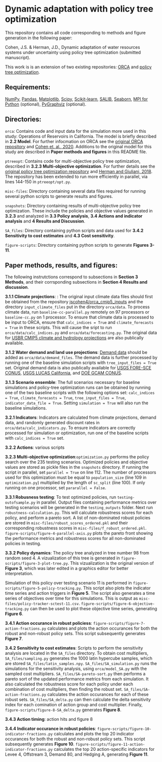# Dynamic adaptation with policy tree optimization

This repository contains all code corresponding to methods and figure generation in the following paper:

Cohen, J.S. & Herman, J.D., Dynamic adaptation of water resources systems under uncertainty using policy tree optimization (submitted manuscript).

This work is is an extension of two existing repositories: [ORCA](https://github.com/jscohen4/orca) and [policy tree optimization](https://github.com/jdherman/ptreeopt). 

## Requirements:
[NumPy](http://www.numpy.org/), [Pandas](http://pandas.pydata.org/), [Matplotlib](http://matplotlib.org/), [Scipy](http://www.scipy.org/), [Scikit-learn](http://scikit-learn.org/), [SALIB](https://github.com/SALib/SALib), [Seaborn](https://seaborn.pydata.org/), [MPI for Python](https://mpi4py.readthedocs.io/en/stable/) (optional), [PyGraphviz](https://pygraphviz.github.io/) (optional).

## Directories:
`orca`: Contains code and input data for the simulation more used in this study: Operations of Reservoirs in California. The model is briefly described in **2.2 Model**. For further infocmation on ORCA see the [original ORCA repository](https://github.com/jscohen4/orca) and [Cohen et. al., 2020](https://doi.org/10.1061/(ASCE)WR.1943-5452.0001300). Additions to the original model for this study are described in **Paper methods and figures** in this README file.

`ptreeopt`: Contains code for multi-objective policy tree optimization, described in **3.2.3 Multi-objective optimization**. For further details see the [original policy tree optimization repository](https://github.com/jdherman/ptreeopt) and [Herman and Giuliani, 2018](https://doi.org/10.1016/j.envsoft.2017.09.016). The repository has been extended to run more efficiently in parallel, via lines 144-150 in `ptreeopt/opt.py`. 

`misc-files`: Directory containing several data files required for running several python scripts to generate results and figures.

`snapshots`: Directory containing results of multi-objective policy tree optimization. These include the policies and objective values generated in **3.2.3** and analyzed in **3.3 Policy analysis**, **3.4 Actions and indicator analysis** and **4 Results and Discussion**.

`SA_files`: Directory containing python scripts and data used for **3.4.2 Sensitivity to cost estimates** and **4.3 Cost sensitivity**. 

`figure-scripts`: Directory containing python scripts to generate **Figures 3-11**.


## Paper methods, results,  and figures:
The following instrutctions correspond to subsections in **Section 3 Methods**, and their corrsponding subsections in **Section 4 Results and discussion**.

**3.1.1 Climate projections**: : The original input climate data files should first be obtained from the repository [jscohen4/orca_cmip5_inputs](https://github.com/jscohen4/orca_cmip5_inputs) and the directory `input_climate_files` put in the directory `orca/data`. To process climate data, run `baseline-cc-parallel.py` remotely on 97 processors or `baseline-cc.py` on 1 processor. To ensure that climate data is processed to be input to ORCA, ensure that `calc_indices = True` and `climate_forecasts = True` in these scripts. This will cause the sript to run `orca/data/calc_indices.py` and `orca/data/forecasting.py`. The original data for [USBR CMIP5 climate and hydrology projections](https://gdo-dcp.ucllnl.org/downscaled_cmip_projections/dcpInterface.html) are also publically available. 


**3.1.2 Water demand and land use projections**: [Demand data](https://drive.google.com/drive/folders/1w8r_4D7e96Yw6I-GvURalE3cw84Yn-Ma?usp=sharing) should be added as `orca/data/demand_files`. The demand data is further processed by running one of the baseline simulation scripts with `tree_input_files = True` set. Original demand data is also publically available for [USGS FORE-SCE CONUS](https://www.sciencebase.gov/catalog/item/5b96c2f9e4b0702d0e826f6d), [USGS LUCAS California](https://www.sciencebase.gov/catalog/item/587fb408e4b085de6c11f389), and 
[DOE GCAM CONUS](https://daac.ornl.gov/cgi-bin/dsviewer.pl?ds_id=1216). 

**3.1.3 Scenario ensemble**: The full scenarios necessary for baseline simulations and policy-tree optimization runs can be obtained by running one of the two baseline scripts with the following options set: `calc_indices = True`, `climate_forecasts = True`, `tree_input_files = True`, `indicator_data_file = True`. Setting `simulation = True` will also run the baseline simulations. 

**3.2.1 Indicators**: Indicators are calculated from climate projections, demand data, and randomly generated discount rates in `orca/data/calc_indicators.py`. To ensure indicators are correctly processed for simulation or optimization, run one of the baseline scripts with  `calc_indices = True` set. 

**3.2.2 Actions**: various scripts

**3.2.3 Multi-objective optimization**:`optimization.py` performs the policy search over the 235 testing scenarios. Optimized policies and objective values are stored as pickle files in the `snapshots` directory. If running the script in parallel, set `parallel = True` on line 112. The number of processors used for this optimization must be equal to `population_size` (line 109 in `optimization.py`) multiplied by the length of `sc_split` (line 100). If only running on one processor, set `pararallel = False`.
 
**3.3.1 Robusness testing**: To test optimized policies, run `testing-outofsample.py` in parallel. Output files containing performance metrics over testing scenarios will be generated in the `testing_outputs` folder. Next run `robustness-calculation.py`. This will calculate robustness scores for each policy, and perform a pareto sort. A list of non-dominated robust policies are stored in `misc-files/robust_scores_ordered.pkl` and their corresponding robustness scores in `misc-files/f_robust_ordered.pkl`. `figure-scripts/figure-4-parallel-axis.py` plots the pareto front showing the performance metrics and robustness scores for all non-dominated policies in testing.

**3.3.2 Policy dynamics**: The policy tree analyzed in tree number 98 from random seed 4. A vizualization of this tree is generated in `figure-scripts/figure-3-plot-tree.py`. This vizualization is the original version of **Figure 3**, which was later edited in a graphics editor for better interpretation. 

Simulation of this policy over testing scenario 11 is performed in `figure-scripts/figure-5-policy-tracking.py`. This script also plots the indicator time series and action triggers in **Figure 5**. The script also generates a time series of objectives over time for this simulations. This is output as `misc-files/policy-tracker-sctest-11.csv`. `figure-scripts/figure-6-objective-tracking.py` can then be used to plot these objective time series, generating **Figure 6**.

**3.4.1 Action occurance in robust policiess**: `figure-scripts/figure-7-action-fractions.py` calculates and plots the action occurances for both the robust and non-robust policy sets. This script subsequently generates **Figure 7**. 

**3.4.2 Sensitivity to cost estimates**: Scripts to perform the sensitivity analysis are located in the `SA_files` directory. To obtain cost multipliers, `SA_files/sampling.py` generates the 1000 latin hypercube samples, which are stored `SA_files/latin_samples.npy`. `SA_files/SA_simulation.py` runs the simulations for the sensitivity analysis, using `orca/model_SA.py` with the sampled cost multipliers. `SA_files/SA-pareto-sort.py` then performs a pareto sort of the updated performance metrics from each simulation. It also calculated the robustness score for each policy under each combination of cost mulitpliers, then finding the robust set. `SA_files/SA-action-fractions.py` calculates the action occurances for each of these robust sets. `SA_files/SA_delta.py` can then calculate the delta sensitivity index for each comination of action group and cost multiplier. Finally, `figure-scripts/figure-8-SA_delta.py` generates **Figure 8**. 

**3.4.3 Action timing**: action hits and figure 8

**3.4.4 Indicator occurance in robust policies**: `figure-scripts/figure-10-indicator-fractions.py` calculates and plots the top 20 indicator occurances for both the robust and non-robust policy sets. This script subsequently generates **Figure 10**. `figure-scripts/figure-11-action-indicator-fractions.py` calculates the top 20 action-specific indicators for Levee 4, Offstream 3, Demand 80, and Hedging A, generating **Figure 11**. 
